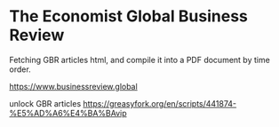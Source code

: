 # The Economist Global Business Review
Fetching GBR articles html, and compile it into a PDF document by time order.

https://www.businessreview.global

unlock GBR articles
https://greasyfork.org/en/scripts/441874-%E5%AD%A6%E4%BA%BAvip
